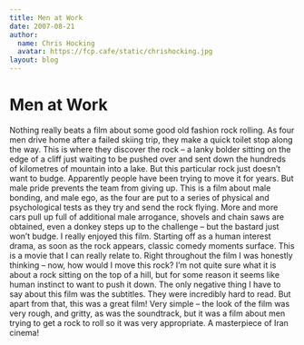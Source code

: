 ```yaml
---
title: Men at Work
date: 2007-08-21
author:
  name: Chris Hocking
  avatar: https://fcp.cafe/static/chrishocking.jpg
layout: blog
---
```

# Men at Work

Nothing really beats a film about some good old fashion rock rolling. As four men drive home after a failed skiing trip, they make a quick toilet stop along the way. This is where they discover the rock – a lanky bolder sitting on the edge of a cliff just waiting to be pushed over and sent down the hundreds of kilometres of mountain into a lake. But this particular rock just doesn’t want to budge. Apparently people have been trying to move it for years. But male pride prevents the team from giving up. This is a film about male bonding, and male ego, as the four are put to a series of physical and psychological tests as they try and send the rock flying. More and more cars pull up full of additional male arrogance, shovels and chain saws are obtained, even a donkey steps up to the challenge – but the bastard just won’t budge. I really enjoyed this film. Starting off as a human interest drama, as soon as the rock appears, classic comedy moments surface. This is a movie that I can really relate to. Right throughout the film I was honestly thinking – now, how would I move this rock? I’m not quite sure what it is about a rock sitting on the top of a hill, but for some reason it seems like human instinct to want to push it down. The only negative thing I have to say about this film was the subtitles. They were incredibly hard to read. But apart from that, this was a great film! Very simple – the look of the film was very rough, and gritty, as was the soundtrack, but it was a film about men trying to get a rock to roll so it was very appropriate. A masterpiece of Iran cinema!